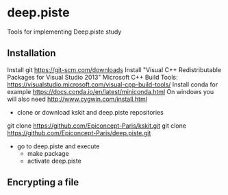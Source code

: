 # deep.piste

Tools for implementing Deep.piste study

## Installation
Install git https://git-scm.com/downloads
Install "Visual C++ Redistributable Packages for Visual Studio 2013" Microsoft C++ Build Tools: https://visualstudio.microsoft.com/visual-cpp-build-tools/ 
Install conda for example https://docs.conda.io/en/latest/miniconda.html
On windows you will also need http://www.cygwin.com/install.html

* clone or download kskit and deep.piste repositories

git clone https://github.com/Epiconcept-Paris/kskit.git
git clone https://github.com/Epiconcept-Paris/deep.piste.git

* go to deep.piste and execute
  * make package
  * activate deep.piste

## Encrypting a file


